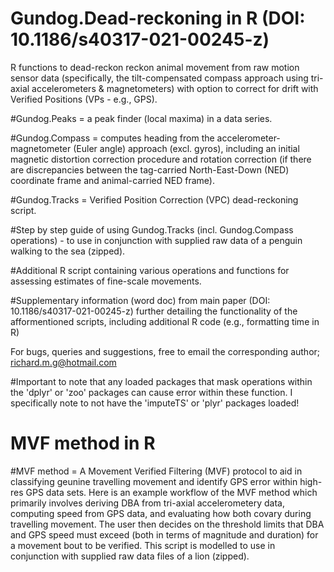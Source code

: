 # Gundog.Dead-reckoning in R (DOI: 10.1186/s40317-021-00245-z)
R functions to dead-reckon reckon animal movement from raw motion sensor data (specifically, the tilt-compensated compass approach using tri-axial accelerometers & magnetometers) with option to correct for drift with Verified Positions (VPs - e.g., GPS). 

#Gundog.Peaks = a peak finder (local maxima) in a data series.

#Gundog.Compass = computes heading from the accelerometer-magnetometer (Euler angle) approach (excl. gyros), including an initial magnetic distortion correction procedure and rotation correction (if there are discrepancies between the tag-carried North-East-Down (NED) coordinate frame and animal-carried NED frame).

#Gundog.Tracks = Verified Position Correction (VPC) dead-reckoning script.

#Step by step guide of using Gundog.Tracks (incl. Gundog.Compass operations) - to use in conjunction with supplied raw data of a penguin walking to the sea (zipped).

#Additional R script containing various operations and functions for assessing estimates of fine-scale movements.

#Supplementary information (word doc) from main paper (DOI: 10.1186/s40317-021-00245-z) further detailing the functionality of the afformentioned scripts, including additional R code (e.g., formatting time in R)

For bugs, queries and suggestions, free to email the corresponding author; richard.m.g@hotmail.com

#Important to note that any loaded packages that mask operations within the 'dplyr' or 'zoo' packages can cause error within these function. I specifically note to not have the 'imputeTS' or 'plyr' packages loaded!
	
# MVF method in R
#MVF method = A Movement Verified Filtering (MVF) protocol to aid in classifying geunine travelling movement and identify GPS error within high-res GPS data sets. Here is an example workflow of the MVF method which primarily involves deriving DBA from tri-axial accelerometery data, computing speed from GPS data, and evaluating how both covary during travelling movement. The user then decides on the threshold limits that DBA and GPS speed must exceed (both in terms of magnitude and duration) for a movement bout to be verified. This script is modelled to use in conjunction with supplied raw data files of a lion (zipped).
